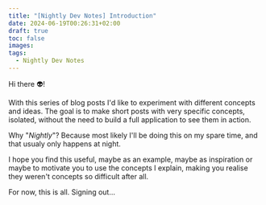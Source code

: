 ```yaml
---
title: "[Nightly Dev Notes] Introduction"
date: 2024-06-19T00:26:31+02:00
draft: true
toc: false
images:
tags:
  - Nightly Dev Notes
---
```


Hi there 👽!

With this series of blog posts I'd like to experiment with different concepts and ideas. The goal is to make short posts with very specific concepts, isolated, without the need to build a full application to see them in action.

Why "*Nightly*"? Because most likely I'll be doing this on my spare time, and that usualy only happens at night.

I hope you find this useful, maybe as an example, maybe as inspiration or maybe to motivate you to use the concepts I explain, making you realise they weren't concepts so difficult after all.

For now, this is all.
Signing out...
